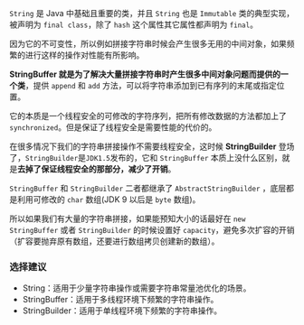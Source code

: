 `String` 是 Java 中基础且重要的类，并且 `String` 也是 `Immutable` 类的典型实现，被声明为 `final class`，除了 `hash` 这个属性其它属性都声明为 `final`。

因为它的不可变性，所以例如拼接字符串时候会产生很多无用的中间对象，如果频繁的进行这样的操作对性能有所影响。
 
**StringBuffer 就是为了解决大量拼接字符串时产生很多中间对象问题而提供的一个类**，提供 `append` 和 `add` 方法，可以将字符串添加到已有序列的末尾或指定位置。

它的本质是一个线程安全的可修改的字符序列，把所有修改数据的方法都加上了 `synchronized`。但是保证了线程安全是需要性能的代价的。

在很多情况下我们的字符串拼接操作不需要线程安全，这时候 **StringBuilder** 登场了，`StringBuilder`是`JDK1.5`发布的，它和 `StringBuffer` 本质上没什么区别，就是**去掉了保证线程安全的那部分，减少了开销**。

`StringBuffer` 和 `StringBuilder` 二者都继承了 `AbstractStringBuilder` ，底层都是利用可修改的 `char` 数组(JDK 9 以后是 `byte` 数组)。

所以如果我们有大量的字符串拼接，如果能预知大小的话最好在 `new StringBuffer` 或者 `StringBuilder` 的时候设置好 `capacity`，避免多次扩容的开销（扩容要抛弃原有数组，还要进行数组拷贝创建新的数组）。

### 选择建议
- String：适用于少量字符串操作或需要字符串常量池优化的场景。
- StringBuffer：适用于多线程环境下频繁的字符串操作。
- StringBuilder：适用于单线程环境下频繁的字符串操作。